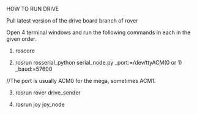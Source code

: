 HOW TO RUN DRIVE

Pull latest version of the drive board branch of rover

Open 4 terminal windows and run the following commands in each in the given order.

1. roscore

2. rosrun rosserial_python serial_node.py _port:=/dev/ttyACM(0 or 1) _baud:=57600

  //The port is usually ACM0 for the mega, sometimes ACM1.

3. rosrun rover drive_sender

4. rosrun joy joy_node
